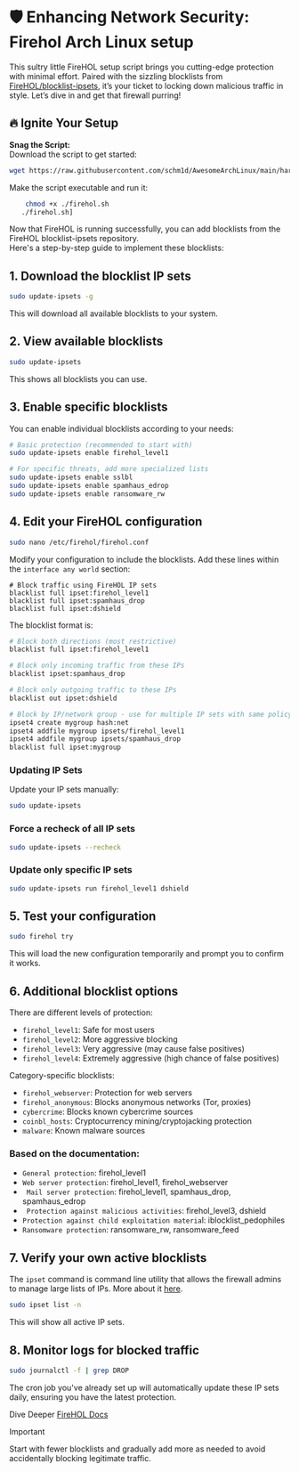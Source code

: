# 🛡️ Enhancing Network Security: Firehol Arch Linux setup

This sultry little FireHOL setup script brings you cutting-edge protection with minimal effort.  Paired with the sizzling blocklists from [FireHOL/blocklist-ipsets](https://github.com/firehol/blocklist-ipsets), it’s your ticket to locking down malicious traffic in style. Let’s dive in and get that firewall purring!

## 🔥 Ignite Your Setup

 **Snag the Script:**  
   Download the script to get started:
   ```bash
   wget https://raw.githubusercontent.com/schm1d/AwesomeArchLinux/main/hardening/firehol/firehol.sh
```

Make the script executable and run it:

```bash
    chmod +x ./firehol.sh
   ./firehol.sh]
   ```

Now that FireHOL is running successfully, you can add blocklists from the FireHOL blocklist-ipsets repository.  
Here's a step-by-step guide to implement these blocklists:

## 1. **Download the blocklist IP sets**
   ```bash
   sudo update-ipsets -g
   ```
   This will download all available blocklists to your system.

## 2. **View available blocklists**
   ```bash
   sudo update-ipsets
   ```
   This shows all blocklists you can use.

## 3. **Enable specific blocklists**
   You can enable individual blocklists according to your needs:
   ```bash
   # Basic protection (recommended to start with)
   sudo update-ipsets enable firehol_level1
   
   # For specific threats, add more specialized lists
   sudo update-ipsets enable sslbl
   sudo update-ipsets enable spamhaus_edrop
   sudo update-ipsets enable ransomware_rw 
   ```

 ## 4. **Edit your FireHOL configuration**
   ```bash
   sudo nano /etc/firehol/firehol.conf
   ```
   
   Modify your configuration to include the blocklists. Add these lines within the `interface any world` section:
   ```
   # Block traffic using FireHOL IP sets
   blacklist full ipset:firehol_level1
   blacklist full ipset:spamhaus_drop
   blacklist full ipset:dshield
   ```

   The blocklist format is:
   ```bash
   # Block both directions (most restrictive)
   blacklist full ipset:firehol_level1
   
   # Block only incoming traffic from these IPs
   blacklist ipset:spamhaus_drop
   
   # Block only outgoing traffic to these IPs
   blacklist out ipset:dshield 
   
   # Block by IP/network group - use for multiple IP sets with same policy
   ipset4 create mygroup hash:net
   ipset4 addfile mygroup ipsets/firehol_level1
   ipset4 addfile mygroup ipsets/spamhaus_drop
   blacklist full ipset:mygroup
   ```

   ### Updating IP Sets
   Update your IP sets manually:
   ```bash
   sudo update-ipsets
   ```

   ### Force a recheck of all IP sets
   ```bash
   sudo update-ipsets --recheck
   ```

   ### Update only specific IP sets
   ```bash
   sudo update-ipsets run firehol_level1 dshield
   ```

   ## 5. **Test your configuration**
   ```bash
   sudo firehol try
   ```
   This will load the new configuration temporarily and prompt you to confirm it works.

   ## 6. **Additional blocklist options**

   There are different levels of protection:
   - `firehol_level1`: Safe for most users
   - `firehol_level2`: More aggressive blocking
   - `firehol_level3`: Very aggressive (may cause false positives)
   - `firehol_level4`: Extremely aggressive (high chance of false positives)

   Category-specific blocklists:
   - `firehol_webserver`: Protection for web servers
   - `firehol_anonymous`: Blocks anonymous networks (Tor, proxies)
   - `cybercrime`: Blocks known cybercrime sources
   - `coinbl_hosts`: Cryptocurrency mining/cryptojacking protection
   - `malware`: Known malware sources

   ### Based on the documentation:

   - `General protection`: firehol_level1
   - `Web server protection`: firehol_level1, firehol_webserver
  - ` Mail server protection`: firehol_level1, spamhaus_drop, spamhaus_edrop
  - ` Protection against malicious activities`: firehol_level3, dshield
   - `Protection against child exploitation materia`l: iblocklist_pedophiles
   - `Ransomware protection`: ransomware_rw, ransomware_feed

## 7. **Verify your own active blocklists**

The `ipset` command is command line utility that allows the firewall admins to manage large lists of IPs. More about it [here](https://firehol.org/guides/ipset/).

   ```bash
   sudo ipset list -n
   ```
   This will show all active IP sets.

## 8. **Monitor logs for blocked traffic**
   ```bash
   sudo journalctl -f | grep DROP
   ```

The cron job you've already set up will automatically update these IP sets daily, ensuring you have the latest protection.  

 Dive Deeper
 [FireHOL Docs](https://firehol.org/documentation/)  

> [!IMPORTANT]
> Start with fewer blocklists and gradually add more as needed to avoid accidentally blocking legitimate traffic.


